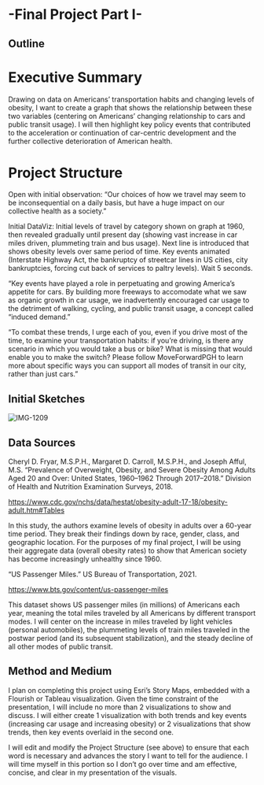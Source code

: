 # -Final Project Part I-

## Outline

# Executive Summary

Drawing on data on Americans’ transportation habits and changing levels of obesity, I want to create a graph that shows the relationship between these two variables (centering on Americans’ changing relationship to cars and public transit usage). I will then highlight key policy events that contributed to the acceleration or continuation of car-centric development and the further collective deterioration of American health.


# Project Structure

Open with initial observation: “Our choices of how we travel may seem to be inconsequential on a daily basis, but have a huge impact on our collective health as a society.”

Initial DataViz: Initial levels of travel by category shown on graph at 1960, then revealed gradually until present day (showing vast increase in car miles driven, plummeting train and bus usage). Next line is introduced that shows obesity levels over same period of time. Key events animated (Interstate Highway Act, the bankruptcy of streetcar lines in US cities, city bankruptcies, forcing cut back of services to paltry levels). Wait 5 seconds.

“Key events have played a role in perpetuating and growing America’s appetite for cars. By building more freeways to accomodate what we saw as organic growth in car usage, we inadvertently encouraged car usage to the detriment of walking, cycling, and public transit usage, a concept called “induced demand.” 

“To combat these trends, I urge each of you, even if you drive most of the time, to examine your transportation habits: if you’re driving, is there any scenario in which you would take a bus or bike? What is missing that would enable you to make the switch? Please follow MoveForwardPGH to learn more about specific ways you can support all modes of transit in our city, rather than just cars.”


## Initial Sketches

![IMG-1209](https://user-images.githubusercontent.com/81240014/153794669-a7d789d4-ac77-4161-9868-c3546294533b.jpg)


## Data Sources

Cheryl D. Fryar, M.S.P.H., Margaret D. Carroll, M.S.P.H., and Joseph Afful, M.S. “Prevalence of Overweight, Obesity, and Severe Obesity Among Adults Aged 20 and Over: United States, 1960–1962 Through 2017–2018.” Division of Health and Nutrition Examination Surveys, 2018.

https://www.cdc.gov/nchs/data/hestat/obesity-adult-17-18/obesity-adult.htm#Tables


In this study, the authors examine levels of obesity in adults over a 60-year time period. They break their findings down by race, gender, class, and geographic location. For the purposes of my final project, I will be using their aggregate data (overall obesity rates) to show that American society has become increasingly unhealthy since 1960.



“US Passenger Miles.” US Bureau of Transportation, 2021.

https://www.bts.gov/content/us-passenger-miles


This dataset shows US passenger miles (in millions) of Americans each year, meaning the total miles traveled by all Americans by different transport modes. I will center on the increase in miles traveled by light vehicles (personal automobiles), the plummeting levels of train miles traveled in the postwar period (and its subsequent stabilization), and the steady decline of all other modes of public transit.


## Method and Medium

I plan on completing this project using Esri’s Story Maps, embedded with a Flourish or Tableau visualization. Given the time constraint of the presentation, I will include no more than 2 visualizations to show and discuss. I will either create 1 visualization with both trends and key events (increasing car usage and increasing obesity) or 2 visualizations that show trends, then key events overlaid in the second one. 

I will edit and modify the Project Structure (see above) to ensure that each word is necessary and advances the story I want to tell for the audience. I will time myself in this portion so I don’t go over time and am effective, concise, and clear in my presentation of the visuals.

